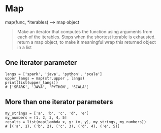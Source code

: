 # Map  
map(func, *iterables) --> map object
 > Make an iterator that computes the function using arguments from
 each of the iterables.  Stops when the shortest iterable is exhausted.
return a map object, to make it meaningful wrap this returned object in a list 
 
 
## One iterator parameter 
```
langs = ['spark', 'java', 'python', 'scala']
upper_langs = map(str.upper , langs)
print(list(upper_langs))
# ['SPARK', 'JAVA', 'PYTHON', 'SCALA']
```

## More than one iterator parameters
```
my_strings = ['a', 'b', 'c', 'd', 'e']
my_numbers = [1, 2, 3, 4, 5]
results = list(map(lambda x, y: (x, y), my_strings, my_numbers))
# [('a', 1), ('b', 2), ('c', 3), ('d', 4), ('e', 5)]
```
